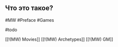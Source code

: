 ## **Что это такое?**

#MW #Preface #Games

#todo 

[[!(MW) Movies]]
[[!(MW) Archetypes]]
[[!(MW) GM]]